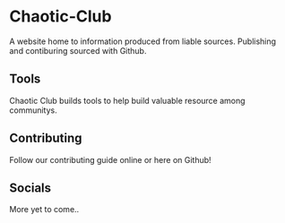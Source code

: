 # Chaotic-Club
A website home to information produced from liable sources. 
Publishing and contiburing sourced with Github.

## Tools
Chaotic Club builds tools to help build valuable resource among communitys.

## Contributing
Follow our contributing guide online or here on Github!

## Socials
More yet to come..
